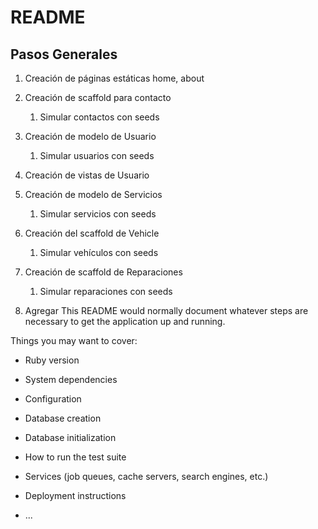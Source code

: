 # README


## Pasos Generales

1. Creación de páginas estáticas home, about
2. Creación de scaffold para contacto
   1. Simular contactos con seeds
3. Creación de modelo de Usuario
   1. Simular usuarios con seeds
4. Creación de vistas de Usuario
5. Creación de modelo de Servicios
   1. Simular servicios con seeds
6. Creación del scaffold de Vehicle
   1. Simular vehículos con seeds
7. Creación de scaffold de Reparaciones
   1. Simular reparaciones con seeds


7. Agregar 
This README would normally document whatever steps are necessary to get the
application up and running.

Things you may want to cover:

* Ruby version

* System dependencies

* Configuration

* Database creation

* Database initialization

* How to run the test suite

* Services (job queues, cache servers, search engines, etc.)

* Deployment instructions

* ...
